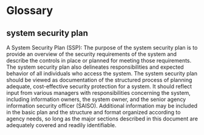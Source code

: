 # Glossary

## system security plan

A System Security Plan (SSP): The purpose of the system security plan is to provide an overview of the security requirements of the system and describe the controls in place or planned for meeting those requirements. The system security plan also delineates responsibilities and expected behavior of all individuals who access the system. The system security plan should be viewed as documentation of the structured process of planning adequate, cost-effective security protection for a system. It should reflect input from various managers with responsibilities concerning the system, including information owners, the system owner, and the senior agency information security officer (SAISO). Additional information may be included in the basic plan and the structure and format organized according to agency needs, so long as the major sections described in this document are adequately covered and readily identifiable.